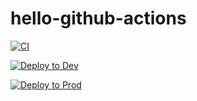 # hello-github-actions

[![CI](https://github.com/willytjandra/hello-github-actions/actions/workflows/build.yml/badge.svg?branch=main)](https://github.com/willytjandra/hello-github-actions/actions/workflows/build.yml)

[![Deploy to Dev](https://github.com/willytjandra/hello-github-actions/actions/workflows/deploy-dev.yml/badge.svg?branch=main)](https://github.com/willytjandra/hello-github-actions/actions/workflows/deploy-dev.yml)

[![Deploy to Prod](https://github.com/willytjandra/hello-github-actions/actions/workflows/deploy-prod.yml/badge.svg?branch=main)](https://github.com/willytjandra/hello-github-actions/actions/workflows/deploy-prod.yml)